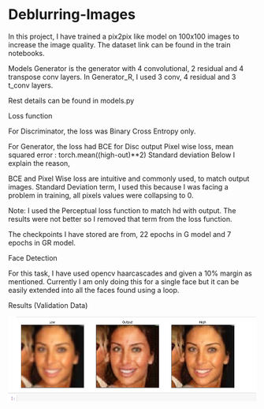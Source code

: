 # Deblurring-Images
In this project, I have trained a pix2pix like model on 100x100 images to increase the image quality.
The dataset link can be found in the train notebooks.

Models
Generator is the generator with 4 convolutional, 2 residual and 4 transpose conv layers.
In Generator_R, I used 3 conv, 4 residual and 3 t_conv layers.

Rest details can be found in models.py

Loss function

For Discriminator, the loss was Binary Cross Entropy only.

For Generator, the loss had
BCE for Disc output
Pixel wise loss, mean squared error : torch.mean((high-out)**2)
Standard deviation
Below I explain the reason,

BCE and Pixel Wise loss are intuitive and commonly used, to match output images.
Standard Deviation term, I used this because I was facing a problem in training, all pixels values were collapsing to 0. 

Note: I used the Perceptual loss function to match hd with output. The results were not better so I removed that term from the loss function.

The checkpoints I have stored are from, 22 epochs in G model and 7 epochs in GR model.

Face Detection

For this task, I have used opencv haarcascades and given a 10% margin as mentioned.
Currently I am only doing this for a single face but it can be easily extended into all the faces found using a loop.

Results (Validation Data)

![Alt text](Results/01.png?raw=true "Title")

